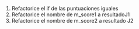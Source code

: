 1. Refactorice el if de las puntuaciones iguales
2. Refactorice el nombre de m_score1 a resultadoJ1
3. Refactorice el nombre de  m_score2 a resultado J2